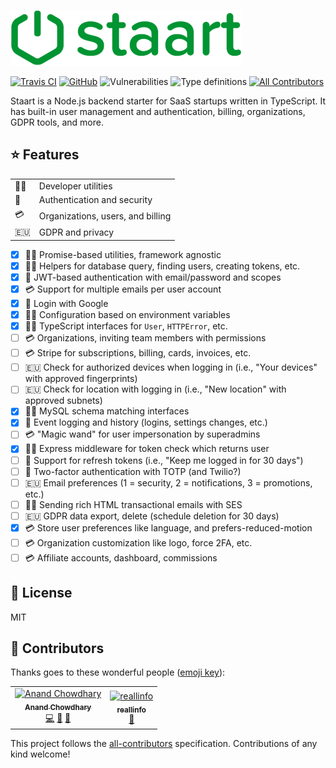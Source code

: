 ![Staart](https://raw.githubusercontent.com/AnandChowdhary/staart/master/assets/logo.png)

[![Travis CI](https://img.shields.io/travis/AnandChowdhary/staart.svg)](https://travis-ci.org/AnandChowdhary/staart)
[![GitHub](https://img.shields.io/github/license/anandchowdhary/staart.svg)](https://github.com/AnandChowdhary/staart/blob/master/LICENSE)
![Vulnerabilities](https://img.shields.io/snyk/vulnerabilities/github/AnandChowdhary/staart.svg)
![Type definitions](https://img.shields.io/badge/types-TypeScript-blue.svg)
[![All Contributors](https://img.shields.io/badge/all_contributors-2-orange.svg)](#contributors)

Staart is a Node.js backend starter for SaaS startups written in TypeScript. It has built-in user management and authentication, billing, organizations, GDPR tools, and more.

## ⭐ Features

|  | |
| ----- | --- |
| 👩‍💻 | Developer utilities |
| 🔐 | Authentication and security |
| 💳 | Organizations, users, and billing |
| 🇪🇺 | GDPR and privacy |

- [x] 👩‍💻 Promise-based utilities, framework agnostic
- [x] 👩‍💻 Helpers for database query, finding users, creating tokens, etc.
- [x] 🔐 JWT-based authentication with email/password and scopes
- [x] 💳 Support for multiple emails per user account
- [x] 🔐 Login with Google
- [x] 👩‍💻 Configuration based on environment variables
- [x] 👩‍💻 TypeScript interfaces for `User`, `HTTPError`, etc.
- [ ] 💳 Organizations, inviting team members with permissions
- [ ] 💳 Stripe for subscriptions, billing, cards, invoices, etc.
- [ ] 🇪🇺 Check for authorized devices when logging in (i.e., "Your devices" with approved fingerprints)
- [ ] 🇪🇺 Check for location with logging in (i.e., "New location" with approved subnets)
- [x] 👩‍💻 MySQL schema matching interfaces
- [x] 🔐 Event logging and history (logins, settings changes, etc.)
- [ ] 💳 "Magic wand" for user impersonation by superadmins
- [x] 👩‍💻 Express middleware for token check which returns user
- [ ] 🔐 Support for refresh tokens (i.e., "Keep me logged in for 30 days")
- [ ] 🔐 Two-factor authentication with TOTP (and Twilio?)
- [ ] 🇪🇺 Email preferences (1 = security, 2 = notifications, 3 = promotions, etc.)
- [ ] 👩‍💻 Sending rich HTML transactional emails with SES
- [ ] 🇪🇺 GDPR data export, delete (schedule deletion for 30 days)
- [x] 💳 Store user preferences like language, and prefers-reduced-motion
- [ ] 💳 Organization customization like logo, force 2FA, etc.
- [ ] 💳 Affiliate accounts, dashboard, commissions

## 📄 License

MIT

## 👥 Contributors

Thanks goes to these wonderful people ([emoji key](https://allcontributors.org/docs/en/emoji-key)):

<!-- ALL-CONTRIBUTORS-LIST:START - Do not remove or modify this section -->
<!-- prettier-ignore -->
<table><tr><td align="center"><a href="https://anandchowdhary.com/?utm_source=github&utm_campaign=about-link"><img src="https://avatars3.githubusercontent.com/u/2841780?v=4" width="100px;" alt="Anand Chowdhary"/><br /><sub><b>Anand Chowdhary</b></sub></a><br /><a href="https://github.com/AnandChowdhary/staart/commits?author=AnandChowdhary" title="Code">💻</a> <a href="https://github.com/AnandChowdhary/staart/commits?author=AnandChowdhary" title="Documentation">📖</a> <a href="#design-AnandChowdhary" title="Design">🎨</a></td><td align="center"><a href="http://komiserback@gmail.com"><img src="https://avatars3.githubusercontent.com/u/36298335?v=4" width="100px;" alt="reallinfo"/><br /><sub><b>reallinfo</b></sub></a><br /><a href="#design-reallinfo" title="Design">🎨</a></td></tr></table>

<!-- ALL-CONTRIBUTORS-LIST:END -->

This project follows the [all-contributors](https://github.com/all-contributors/all-contributors) specification. Contributions of any kind welcome!
